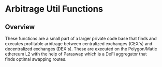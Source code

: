 # Arbitrage Util Functions 

## Overview

These functions are a small part of a larger private code base that finds and executes profitable arbitrage between centralized exchanges (CEX's) and decentralized exchanges (DEX's).
These are executed on the Polygon/Matic ethereum L2 with the help of Paraswap which is a DeFi aggregator that finds optimal swapping routes.
